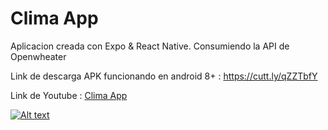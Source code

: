 # Clima App

Aplicacion creada con Expo & React Native. Consumiendo la API de Openwheater

Link de descarga APK funcionando en android 8+ : https://cutt.ly/qZZTbfY

Link de Youtube :  [Clima App](https://www.youtube.com/watch?v=SH4zDbGa3MY)

[![Alt text](https://img.youtube.com/vi/SH4zDbGa3MY/0.jpg)](https://www.youtube.com/watch?v=SH4zDbGa3MY)
